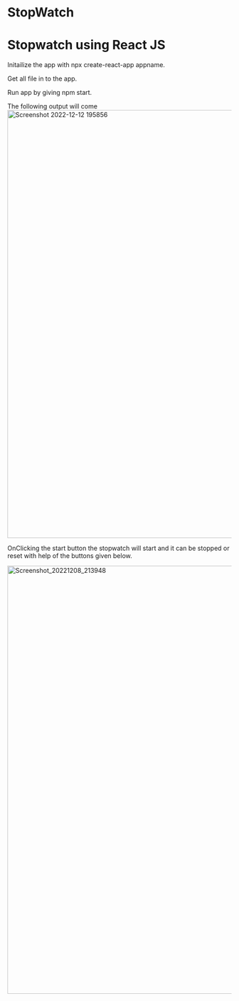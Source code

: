 # StopWatch
<h1>Stopwatch using React JS</h1>
<p>Initailize the app with npx create-react-app appname.</p>
Get all file in to the app.
<p>Run app by giving npm start.</p>
The following output will come

<img width="960" alt="Screenshot 2022-12-12 195856" src="https://user-images.githubusercontent.com/118680705/207071345-cdf3d993-f300-44b3-bbd0-235b05fc10be.png">


OnClicking the start button the stopwatch will start and it can be stopped or reset with help of the buttons given below.

<img width="960" alt="Screenshot_20221208_213948" src="https://user-images.githubusercontent.com/118680705/207072118-801e7f0a-ce5e-4b88-90b1-d66a471206dd.png">
